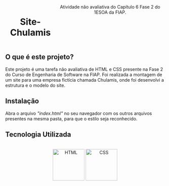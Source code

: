 <div style="display: flex;" align="center"><br>
<h1>Site-Chulamis</h1>
Atividade não avaliativa do Capítulo 6 Fase 2 do 1ESOA da FIAP.
</div>



## O que é este projeto?
Este projeto é uma tarefa não avaliativa de HTML e CSS presente na Fase 2 do Curso de Engenharia de Software na FIAP. 
Foi realizada a montagem de um site para uma empresa fictícia chamada Chulamis, onde foi desenvolvi a estrutura e o modelo do site.

## Instalação
Abra o arquivo _"index.html"_ no seu navegador com os outros arquivos presentes na mesma pasta, para que o estilo seja reconhecido.

## Tecnologia Utilizada
<div style="display: inline_block" align="center"><br>
  <center><img align="center" alt="HTML" height="100" width="100" src="https://user-images.githubusercontent.com/121250213/233282210-2732ec05-13f8-4160-a2ff-0f75621f0228.png">
  <img align="center" alt="CSS" height="100" width="100" src="https://user-images.githubusercontent.com/121250213/233283852-6f9a1b55-4ad1-445c-bd0e-47f97185bd8c.png">
  </center>
</div>



